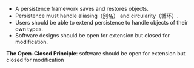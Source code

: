 - A persistence framework saves and restores objects.
- Persistence must handle aliasing（别名） and circularity（循环）.
- Users should be able to extend persistence to handle objects of their own types.
- Software designs should be open for extension but closed for modification.

**The Open-Closed Principle**: software should be open for extension but closed for modification 